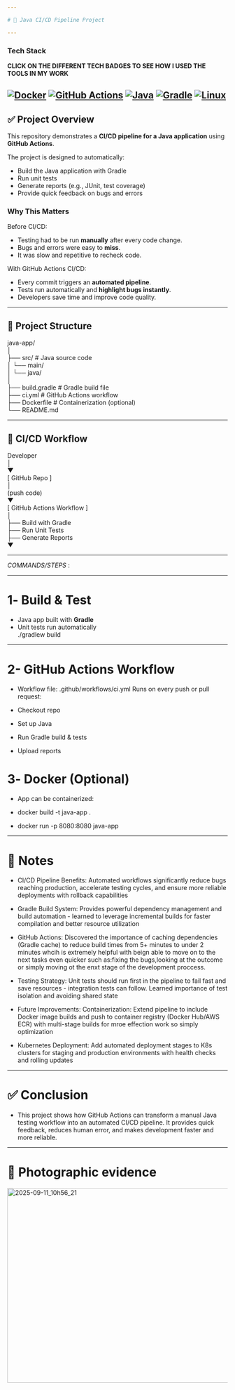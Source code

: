 ```yaml
---

# 🔄 Java CI/CD Pipeline Project

---
```

### Tech Stack
**CLICK ON THE DIFFERENT TECH BADGES TO SEE HOW I USED THE TOOLS IN MY WORK**

[![Docker](https://img.shields.io/badge/Docker-2496ED?style=for-the-badge&logo=docker&logoColor=white)](https://github.com/CreatorVee/Java-app-Pipeline/blob/main/Dockerfile)
[![GitHub Actions](https://img.shields.io/badge/GitHub%20Actions-2088FF?style=for-the-badge&logo=github-actions&logoColor=white)](https://github.com/CreatorVee/Java-app-Pipeline/actions)
[![Java](https://img.shields.io/badge/Java-ED8B00?style=for-the-badge&logo=openjdk&logoColor=white)](https://github.com/CreatorVee/Java-app-Pipeline/tree/main/src)
[![Gradle](https://img.shields.io/badge/Gradle-02303A?style=for-the-badge&logo=gradle&logoColor=white)](https://github.com/CreatorVee/Java-app-Pipeline/tree/main/build/libs)
[![Linux](https://img.shields.io/badge/Linux-FCC624?style=for-the-badge&logo=linux&logoColor=black)](https://github.com/CreatorVee/Java-app-Pipeline/blob/main/README.md#deployment)
---

## ✅ Project Overview

This repository demonstrates a **CI/CD pipeline for a Java application** using **GitHub Actions**.  

The project is designed to automatically:
- Build the Java application with Gradle  
- Run unit tests  
- Generate reports (e.g., JUnit, test coverage)  
- Provide quick feedback on bugs and errors  

###  Why This Matters
Before CI/CD:
- Testing had to be run **manually** after every code change.  
- Bugs and errors were easy to **miss**.  
- It was slow and repetitive to recheck code.  

With GitHub Actions CI/CD:
- Every commit triggers an **automated pipeline**.  
- Tests run automatically and **highlight bugs instantly**.  
- Developers save time and improve code quality.  

---


##  📂 Project Structure  
java-app/  
│  
├── src/                  # Java source code  
│   └── main/  
│       └── java/  
│  
├── build.gradle          # Gradle build file  
├── ci.yml                # GitHub Actions workflow  
├── Dockerfile            # Containerization (optional)  
└── README.md

---
##  🔄 CI/CD Workflow
Developer  
│  
▼  
[ GitHub Repo ]  
│  
(push code)  
▼  
[ GitHub Actions Workflow ]  
│  
├── Build with Gradle  
├── Run Unit Tests  
├── Generate Reports  
▼


---


*COMMANDS/STEPS* : 


---

# 1️- Build & Test
- Java app built with **Gradle**
- Unit tests run automatically  
./gradlew build

---

# 2- GitHub Actions Workflow

- Workflow file: .github/workflows/ci.yml
Runs on every push or pull request:

- Checkout repo

- Set up Java

- Run Gradle build & tests

- Upload reports

# 3️- Docker (Optional)

- App can be containerized:

- docker build -t java-app .
- docker run -p 8080:8080 java-app

---

# 📝 Notes

- CI/CD Pipeline Benefits: Automated workflows significantly reduce bugs reaching production, accelerate testing cycles, and ensure more reliable deployments with rollback capabilities

- Gradle Build System: Provides powerful dependency management and build automation - learned to leverage incremental builds for faster compilation and better resource utilization


- GitHub Actions: Discovered the importance of caching dependencies (Gradle cache) to reduce build times from 5+ minutes to under 2 minutes whcih is extremely helpful with beign able to move on to the next tasks even quicker  such as:fixing the bugs,looking at the outcome or simply moving ot the enxt stage of the development proccess.


- Testing Strategy: Unit tests should run first in the pipeline to fail fast and save resources - integration tests can follow. Learned importance of test isolation and avoiding shared state

- Future Improvements:
Containerization: Extend pipeline to include Docker image builds and push to container registry (Docker Hub/AWS ECR) with multi-stage builds for mroe effection work so simply optimization

- Kubernetes Deployment: Add automated deployment stages to K8s clusters for staging and production environments with health checks and rolling updates


---


#  ✅ Conclusion

- This project shows how GitHub Actions can transform a manual Java testing workflow into an automated CI/CD pipeline.
It provides quick feedback, reduces human error, and makes development faster and more reliable.


---

#  📸 Photographic  evidence

<img width="1023" height="444" alt="2025-09-11_10h56_21" src="https://github.com/user-attachments/assets/cbde6d14-2144-4e32-8649-ccfcfd5e77ef" />




